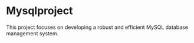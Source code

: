 # Mysqlproject
 This project focuses on developing a robust and efficient MySQL database management system.

